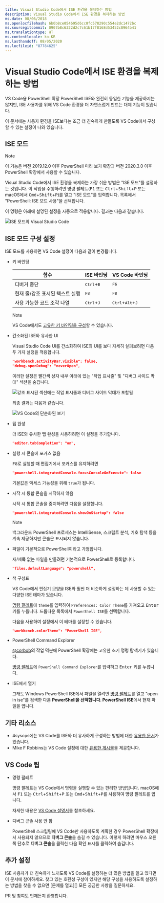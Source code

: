 ```yaml
---
title: Visual Studio Code에서 ISE 환경을 복제하는 방법
description: Visual Studio Code에서 ISE 환경을 복제하는 방법
ms.date: 08/06/2018
ms.openlocfilehash: 6b0b8ce054695d6cc0fc578290c554e2dc1472bc
ms.sourcegitcommit: 0907b8c6322d2c7c61b17f8168d53452c8964b41
ms.translationtype: HT
ms.contentlocale: ko-KR
ms.lasthandoff: 08/05/2020
ms.locfileid: "87784625"
---
```

# <a name="how-to-replicate-the-ise-experience-in-visual-studio-code"></a>Visual Studio Code에서 ISE 환경을 복제하는 방법

VS Code용 PowerShell 확장 PowerShell ISE와 완전히 동일한 기능을 제공하지는 않지만, ISE 사용자를 위해 VS Code 환경을 더 자연스럽게 만드는 대체 기능이 있습니다.

이 문서에는 사용자 환경을 ISE보다는 조금 더 친숙하게 만들도록 VS Code에서 구성할 수 있는 설정이 나와 있습니다.

## <a name="ise-mode"></a>ISE 모드

> [!NOTE]
> 이 기능은 버전 2019.12.0 이후 PowerShell 미리 보기 확장과 버전 2020.3.0 이후 PowerShell 확장에서 사용할 수 있습니다.

Visual Studio Code에서 ISE 환경을 복제하는 가장 쉬운 방법은 "ISE 모드"를 설정하는 것입니다.
이 작업을 수행하려면 명령 팔레트(<kbd>F1</kbd> 또는 <kbd>Ctrl</kbd>+<kbd>Shift</kbd>+<kbd>P</kbd> 또는 macOS에서 <kbd>Cmd</kbd>+<kbd>Shift</kbd>+<kbd>P</kbd>)를 열고 "ISE 모드"를 입력합니다. 목록에서 "PowerShell: ISE 모드 사용"을 선택합니다.

이 명령은 아래에 설명된 설정을 자동으로 적용합니다. 결과는 다음과 같습니다.

![ISE 모드의 Visual Studio Code](media/How-To-Replicate-the-ISE-Experience-In-VSCode/3-ise-mode.png)

## <a name="ise-mode-configuration-settings"></a>ISE 모드 구성 설정

ISE 모드를 사용하면 VS Code 설정이 다음과 같이 변경됩니다.

- 키 바인딩

  |               함수                |         ISE 바인딩          |              VS Code 바인딩                |
  | ------------------------------------- | ---------------------------- | ------------------------------------------- |
  | 디버거 중단          | <kbd>Ctrl</kbd>+<kbd>B</kbd> | <kbd>F6</kbd>                               |
  | 현재 줄/강조 표시된 텍스트 실행 | <kbd>F8</kbd>                | <kbd>F8</kbd>                               |
  | 사용 가능한 코드 조각 나열               | <kbd>Ctrl</kbd>+<kbd>J</kbd> | <kbd>Ctrl</kbd>+<kbd>Alt</kbd>+<kbd>J</kbd> |

  > [!NOTE]
  > VS Code에서도 [고유한 키 바인딩을 구성](https://code.visualstudio.com/docs/getstarted/keybindings#_custom-keybindings-for-refactorings)할 수 있습니다.

- 간소화된 ISE와 유사한 UI

  Visual Studio Code UI를 간소화하여 ISE의 UI를 보다 자세히 살펴보려면 다음 두 가지 설정을 적용합니다.

  ```json
  "workbench.activityBar.visible": false,
  "debug.openDebug": "neverOpen",
  ```

  이러한 설정은 빨간색 상자 내부 아래에 있는 "작업 표시줄" 및 "디버그 사이드 막대" 섹션을 숨깁니다.

  ![강조 표시된 섹션에는 작업 표시줄과 디버그 사이드 막대가 포함됨](media/How-To-Replicate-the-ISE-Experience-In-VSCode/1-highlighted-sidebar.png)

  최종 결과는 다음과 같습니다.

  ![VS Code의 단순화된 보기](media/How-To-Replicate-the-ISE-Experience-In-VSCode/2-simplified-ui.png)

- 탭 완성

  더 ISE와 유사한 탭 완성을 사용하려면 이 설정을 추가합니다.

  ```json
  "editor.tabCompletion": "on",
  ```

- 실행 시 콘솔에 포커스 없음

  <kbd>F8</kbd>로 실행할 때 편집기에서 포커스를 유지하려면

  ```json
  "powershell.integratedConsole.focusConsoleOnExecute": false
  ```

  기본값은 액세스 가능성을 위해 `true`가 됩니다.

- 시작 시 통합 콘솔을 시작하지 않음

  시작 시 통합 콘솔을 중지하려면 다음을 설정합니다.

  ```json
  "powershell.integratedConsole.showOnStartup": false
  ```

  > [!NOTE]
  > 백그라운드 PowerShell 프로세스는 IntelliSense, 스크립트 분석, 기호 탐색 등을 계속 제공하지만 콘솔은 표시되지 않습니다.

- 파일이 기본적으로 PowerShell이라고 가정합니다.

  새/제목 없는 파일을 만들려면 기본적으로 PowerShell로 등록합니다.

  ```json
  "files.defaultLanguage": "powershell",
  ```

- 색 구성표

  VS Code에서 편집기 모양을 ISE와 훨씬 더 비슷하게 설정하는 데 사용할 수 있는 다양한 ISE 테마가 있습니다.

  [명령 팔레트][]에 `theme`를 입력하여 `Preferences: Color Theme`를 가져오고 <kbd>Enter</kbd> 키를 누릅니다. 드롭다운 목록에서 `PowerShell ISE`를 선택합니다.

  다음을 사용하여 설정에서 이 테마를 설정할 수 있습니다.

  ```json
  "workbench.colorTheme": "PowerShell ISE",
  ```

- PowerShell Command Explorer

  [@corbob](https://github.com/corbob)의 작업 덕분에 PowerShell 확장에는 고유한 초기 명령 탐색기가 있습니다.

  [명령 팔레트][]에 `PowerShell Command Explorer`를 입력하고 <kbd>Enter</kbd> 키를 누릅니다.

- ISE에서 열기

  그래도 Windows PowerShell ISE에서 파일을 열려면 [명령 팔레트][]를 열고 "open in ise"를 검색한 다음 **PowerShell을 선택합니다. PowerShell ISE**에서 현재 파일을 엽니다.

## <a name="other-resources"></a>기타 리소스

- 4sysops에는 VS Code를 ISE와 더 유사하게 구성하는 방법에 대한 [유용한 문서][4sysops]가 있습니다.
- Mike F Robbins는 VS Code 설정에 대한 [유용한 게시물][mikefrobbins]을 제공합니다.
<!-- - Learn PowerShell has [an excellent write up][learnpwsh] setup for PowerShell. -->

## <a name="vs-code-tips"></a>VS Code 팁

- 명령 팔레트

  명령 팔레트는 VS Code에서 명령을 실행할 수 있는 편리한 방법입니다. macOS에서 <kbd>F1</kbd> 또는 <kbd>Ctrl</kbd>+<kbd>Shift</kbd>+<kbd>P</kbd> 또는 <kbd>Cmd</kbd>+<kbd>Shift</kbd>+<kbd>P</kbd>를 사용하여 명령 팔레트를 엽니다.

  자세한 내용은 [VS Code 설명서][vsc-docs]를 참조하세요.

- 디버그 콘솔 사용 안 함

  PowerShell 스크립팅에 VS Code만 사용하도록 계획한 경우 PowerShell 확장에서 사용되지 않으므로 **디버그 콘솔**을 숨길 수 있습니다. 이렇게 하려면 마우스 오른쪽 단추로 **디버그 콘솔**을 클릭한 다음 확인 표시를 클릭하여 숨깁니다.

## <a name="more-settings"></a>추가 설정

ISE 사용자가 더 친숙하게 느끼도록 VS Code를 설정하는 더 많은 방법을 알고 있다면 이 문서에 참여하세요. 찾고 있는 호환성 구성이 있지만 해당 구성을 사용하도록 설정하는 방법을 찾을 수 없으면 [문제를 열고][] 모든 궁금한 사항을 질문하세요.

PR 및 참여도 언제든지 환영합니다.

<!-- link references -->
[vsc-docs]: https://code.visualstudio.com/docs/getstarted/userinterface#_command-palette
[명령 팔레트]: #vs-code-tips
[문제 열기]: https://github.com/PowerShell/VSCode-powershell/issues/new/choose

[4sysops]: https://4sysops.com/archives/make-visual-studio-code-look-and-behave-like-powershell-ise/
[mikefrobbins]: https://mikefrobbins.com/2017/08/24/how-to-install-visual-studio-code-and-configure-it-as-a-replacement-for-the-powershell-ise/
[learnpwsh]: https://www.learnpwsh.com/setup-vs-code-for-powershell/
